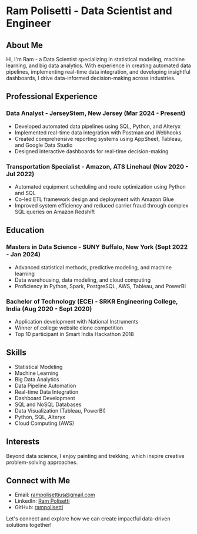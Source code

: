 # Ram Polisetti - Data Scientist and Engineer

## About Me
Hi, I'm Ram - a Data Scientist specializing in statistical modeling, machine learning, and big data analytics. With experience in creating automated data pipelines, implementing real-time data integration, and developing insightful dashboards, I drive data-informed decision-making across industries.

## Professional Experience

### Data Analyst - JerseyStem, New Jersey (Mar 2024 - Present)
- Developed automated data pipelines using SQL, Python, and Alteryx
- Implemented real-time data integration with Postman and Webhooks
- Created comprehensive reporting systems using AppSheet, Tableau, and Google Data Studio
- Designed interactive dashboards for real-time decision-making

### Transportation Specialist - Amazon, ATS Linehaul (Nov 2020 - Jul 2022)
- Automated equipment scheduling and route optimization using Python and SQL
- Co-led ETL framework design and deployment with Amazon Glue
- Improved system efficiency and reduced carrier fraud through complex SQL queries on Amazon Redshift

## Education

### Masters in Data Science - SUNY Buffalo, New York (Sept 2022 - Jan 2024)
- Advanced statistical methods, predictive modeling, and machine learning
- Data warehousing, data modeling, and cloud computing
- Proficiency in Python, Spark, PostgreSQL, AWS, Tableau, and PowerBI

### Bachelor of Technology (ECE) - SRKR Engineering College, India (Aug 2020 - Sept 2020)
- Application development with National Instruments
- Winner of college website clone competition
- Top 10 participant in Smart India Hackathon 2018

## Skills
- Statistical Modeling
- Machine Learning
- Big Data Analytics
- Data Pipeline Automation
- Real-time Data Integration
- Dashboard Development
- SQL and NoSQL Databases
- Data Visualization (Tableau, PowerBI)
- Python, SQL, Alteryx
- Cloud Computing (AWS)

## Interests
Beyond data science, I enjoy painting and trekking, which inspire creative problem-solving approaches.

## Connect with Me
- Email: rampolisettius@gmail.com
- LinkedIn: [Ram Polisetti](https://www.linkedin.com/in/ram-polisetti)
- GitHub: [rampolisetti](https://github.com/ram-polisetti)

Let's connect and explore how we can create impactful data-driven solutions together!


